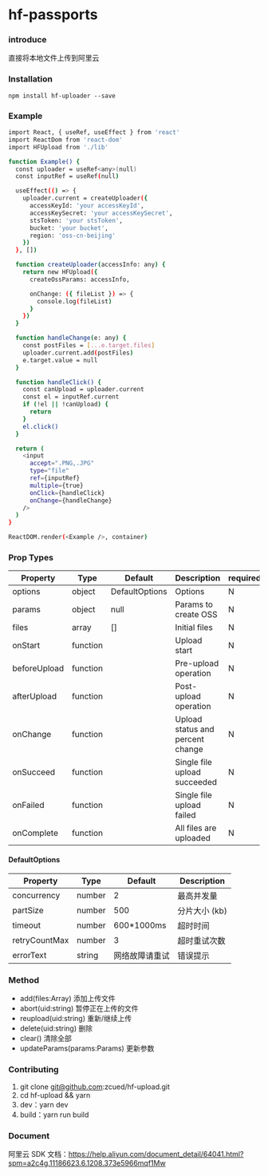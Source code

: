 # hf-passports

### introduce

直接将本地文件上传到阿里云

### Installation

`npm install hf-uploader --save`

### Example

```sh
import React, { useRef, useEffect } from 'react'
import ReactDom from 'react-dom'
import HFUpload from './lib'

function Example() {
  const uploader = useRef<any>(null)
  const inputRef = useRef(null)

  useEffect(() => {
    uploader.current = createUploader({
      accessKeyId: 'your accessKeyId',
      accessKeySecret: 'your accessKeySecret',
      stsToken: 'your stsToken',
      bucket: 'your bucket',
      region: 'oss-cn-beijing'
    })
  }, [])

  function createUploader(accessInfo: any) {
    return new HFUpload({
      createOssParams: accessInfo,

      onChange: ({ fileList }) => {
        console.log(fileList)
      }
    })
  }

  function handleChange(e: any) {
    const postFiles = [...e.target.files]
    uploader.current.add(postFiles)
    e.target.value = null
  }

  function handleClick() {
    const canUpload = uploader.current
    const el = inputRef.current
    if (!el || !canUpload) {
      return
    }
    el.click()
  }

  return (
    <input
      accept=".PNG,.JPG"
      type="file"
      ref={inputRef}
      multiple={true}
      onClick={handleClick}
      onChange={handleChange}
    />
  )
}

ReactDOM.render(<Example />, container)
```

### Prop Types

| Property     | Type     | Default        | Description                      | required |
| ------------ | -------- | -------------- | -------------------------------- | -------- |
| options      | object   | DefaultOptions | Options                          | N        |
| params       | object   | null           | Params to create OSS             | N        |
| files        | array    | []             | Initial files                    | N        |
| onStart      | function |                | Upload start                     | N        |
| beforeUpload | function |                | Pre-upload operation             | N        |
| afterUpload  | function |                | Post-upload operation            | N        |
| onChange     | function |                | Upload status and percent change | N        |
| onSucceed    | function |                | Single file upload succeeded     | N        |
| onFailed     | function |                | Single file upload failed        | N        |
| onComplete   | function |                | All files are uploaded           | N        |

#### DefaultOptions

| Property      | Type   | Default        | Description   |
| ------------- | ------ | -------------- | ------------- |
| concurrency   | number | 2              | 最高并发量    |
| partSize      | number | 500            | 分片大小 (kb) |
| timeout       | number | 600\*1000ms    | 超时时间      |
| retryCountMax | number | 3              | 超时重试次数  |
| errorText     | string | 网络故障请重试 | 错误提示      |

### Method

- add(files:Array<File>) 添加上传文件
- abort(uid:string) 暂停正在上传的文件
- reupload(uid:string) 重新/继续上传
- delete(uid:string) 删除
- clear() 清除全部
- updateParams(params:Params) 更新参数

### Contributing

1. git clone git@github.com:zcued/hf-upload.git
2. cd hf-upload && yarn
3. dev：yarn dev
4. build：yarn run build

### Document

阿里云 SDK 文档：https://help.aliyun.com/document_detail/64041.html?spm=a2c4g.11186623.6.1208.373e5966mqf1Mw
